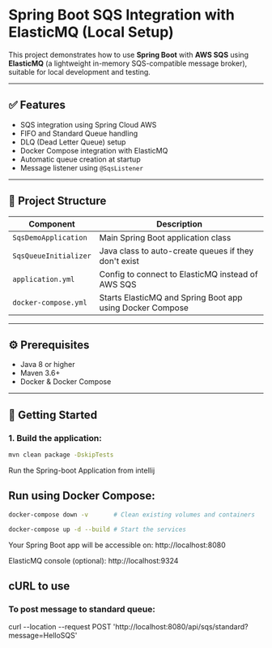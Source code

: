 # Spring Boot SQS Integration with ElasticMQ (Local Setup)

This project demonstrates how to use **Spring Boot** with **AWS SQS** using **ElasticMQ** (a lightweight in-memory SQS-compatible message broker), suitable for local development and testing.

---

## ✅ Features

- SQS integration using Spring Cloud AWS
- FIFO and Standard Queue handling
- DLQ (Dead Letter Queue) setup
- Docker Compose integration with ElasticMQ
- Automatic queue creation at startup
- Message listener using `@SqsListener`

---

## 🧱 Project Structure

| Component               | Description                                                  |
|------------------------|--------------------------------------------------------------|
| `SqsDemoApplication`   | Main Spring Boot application class                           |
| `SqsQueueInitializer`  | Java class to auto-create queues if they don't exist         |
| `application.yml`      | Config to connect to ElasticMQ instead of AWS SQS            |
| `docker-compose.yml`   | Starts ElasticMQ and Spring Boot app using Docker Compose    |

---

## ⚙️ Prerequisites

- Java 8 or higher
- Maven 3.6+
- Docker & Docker Compose

---

## 🚀 Getting Started

### 1. Build the application:

```bash
mvn clean package -DskipTests
```
Run the Spring-boot Application from intellij

## Run using Docker Compose:
```bash
docker-compose down -v       # Clean existing volumes and containers

docker-compose up -d --build # Start the services
```
Your Spring Boot app will be accessible on: http://localhost:8080

ElasticMQ console (optional): http://localhost:9324

## cURL to use

### To post message to standard queue:
curl --location --request POST 'http://localhost:8080/api/sqs/standard?message=HelloSQS'